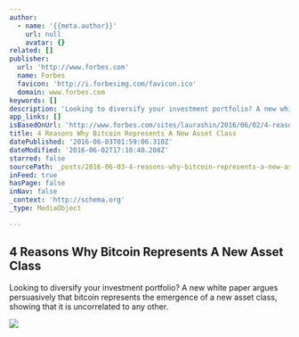 ```yaml
---
author:
  - name: '{{meta.author}}'
    url: null
    avatar: {}
related: []
publisher:
  url: 'http://www.forbes.com'
  name: Forbes
  favicon: 'http://i.forbesimg.com/favicon.ico'
  domain: www.forbes.com
keywords: []
description: 'Looking to diversify your investment portfolio? A new white paper argues persuasively that bitcoin represents the emergence of a new asset class, showing that it is uncorrelated to any other.'
app_links: []
isBasedOnUrl: 'http://www.forbes.com/sites/laurashin/2016/06/02/4-reasons-why-bitcoin-represents-a-new-asset-class/'
title: 4 Reasons Why Bitcoin Represents A New Asset Class
datePublished: '2016-06-03T01:59:06.310Z'
dateModified: '2016-06-02T17:10:40.208Z'
starred: false
sourcePath: _posts/2016-06-03-4-reasons-why-bitcoin-represents-a-new-asset-class.md
inFeed: true
hasPage: false
inNav: false
_context: 'http://schema.org'
_type: MediaObject

---
```

<article style=""><h1>4 Reasons Why Bitcoin Represents A New Asset Class</h1><p>Looking to diversify your investment portfolio? A new white paper argues persuasively that bitcoin represents the emergence of a new asset class, showing that it is uncorrelated to any other.</p><img src="http://blogs-images.forbes.com/laurashin/files/2016/06/ARK-Coinbase-white-paper.png" /></article>
